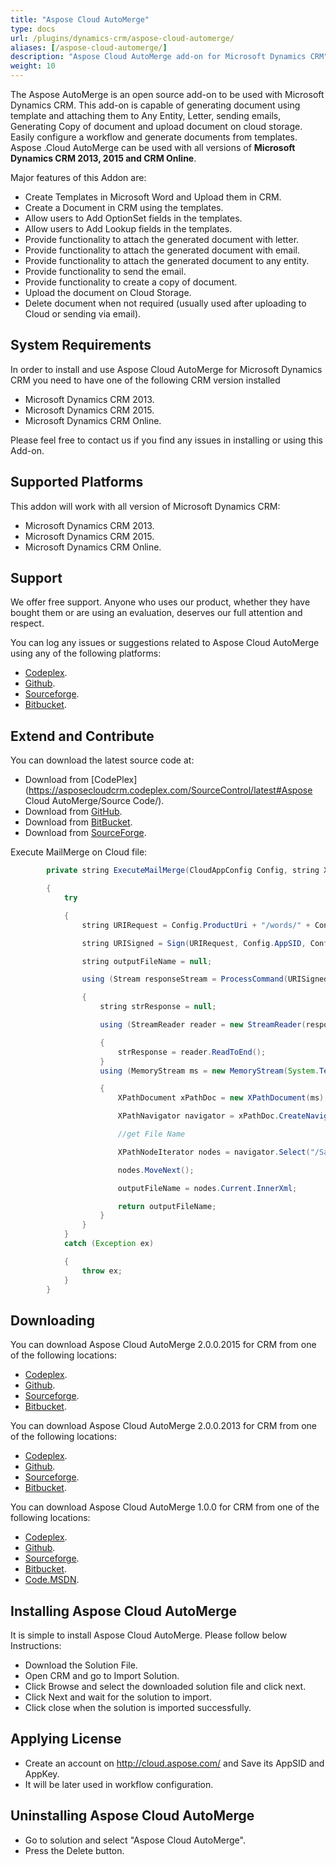 ```yaml
---
title: "Aspose Cloud AutoMerge"
type: docs
url: /plugins/dynamics-crm/aspose-cloud-automerge/
aliases: [/aspose-cloud-automerge/]
description: "Aspose Cloud AutoMerge add-on for Microsoft Dynamics CRM"
weight: 10
---
```


The Aspose AutoMerge is an open source add-on to be used with Microsoft Dynamics CRM. This add-on is capable of generating document using template and attaching them to Any Entity, Letter, sending emails, Generating Copy of document and upload document on cloud storage. Easily configure a workflow and generate documents from templates. Aspose .Cloud AutoMerge can be used with all versions of **Microsoft Dynamics CRM 2013, 2015 and CRM Online**.

Major features of this Addon are:

- Create Templates in Microsoft Word and Upload them in CRM.
- Create a Document in CRM using the templates.
- Allow users to Add OptionSet fields in the templates.
- Allow users to Add Lookup fields in the templates.
- Provide functionality to attach the generated document with letter.
- Provide functionality to attach the generated document with email.
- Provide functionality to attach the generated document to any entity.
- Provide functionality to send the email.
- Provide functionality to create a copy of document.
- Upload the document on Cloud Storage.
- Delete document when not required (usually used after uploading to Cloud or sending via email).

## System Requirements

In order to install and use Aspose Cloud AutoMerge for Microsoft Dynamics CRM you need to have one of the following CRM version installed

- Microsoft Dynamics CRM 2013.
- Microsoft Dynamics CRM 2015.
- Microsoft Dynamics CRM Online.

Please feel free to contact us if you find any issues in installing or using this Add-on.

## Supported Platforms

This addon will work with all version of Microsoft Dynamics CRM:

- Microsoft Dynamics CRM 2013.
- Microsoft Dynamics CRM 2015.
- Microsoft Dynamics CRM Online.

## Support

We offer free support. Anyone who uses our product, whether they have bought them or are using an evaluation, deserves our full attention and respect.

You can log any issues or suggestions related to Aspose Cloud AutoMerge using any of the following platforms:

- [Codeplex](https://goo.gl/7Gv4MP).
- [Github](https://goo.gl/od35Lg).
- [Sourceforge](https://goo.gl/jTKXSa).
- [Bitbucket](https://goo.gl/Squzfh).

## Extend and Contribute

You can download the latest source code at:

- Download from [CodePlex](https://asposecloudcrm.codeplex.com/SourceControl/latest#Aspose Cloud AutoMerge/Source Code/).
- Download from [GitHub](https://github.com/asposemarketplace/asposecloudcrm/tree/master/Aspose%20Cloud%20AutoMerge/Source%20Code).
- Download from [BitBucket](https://bitbucket.org/asposemarketplace/aspose-cloud-for-dynamics-crm/src/31f6d33af4cf318c36955b9871961efe42869ce4/Aspose%20Cloud%20AutoMerge/Source%20Code/?at=master).
- Download from [SourceForge](https://sourceforge.net/p/asposecloudfordynamicscrm/code/ci/master/tree/Aspose%20Cloud%20AutoMerge/Source%20Code).

Execute MailMerge on Cloud file:

```JAVA
        private string ExecuteMailMerge(CloudAppConfig Config, string Xml)

        {
            try

            {
                string URIRequest = Config.ProductUri + "/words/" + Config.FileName + "/executeMailMerge";

                string URISigned = Sign(URIRequest, Config.AppSID, Config.AppKey);

                string outputFileName = null;

                using (Stream responseStream = ProcessCommand(URISigned, "POST", Xml, "xml"))

                {
                    string strResponse = null;

                    using (StreamReader reader = new StreamReader(responseStream))

                    {
                        strResponse = reader.ReadToEnd();
                    }
                    using (MemoryStream ms = new MemoryStream(System.Text.Encoding.UTF8.GetBytes(strResponse)))

                    {
                        XPathDocument xPathDoc = new XPathDocument(ms);

                        XPathNavigator navigator = xPathDoc.CreateNavigator();

                        //get File Name

                        XPathNodeIterator nodes = navigator.Select("/SaaSposeResponse/Document/FileName");

                        nodes.MoveNext();

                        outputFileName = nodes.Current.InnerXml;

                        return outputFileName;
                    }
                }
            }
            catch (Exception ex)

            {
                throw ex;
            }
        }
```

## Downloading

You can download Aspose Cloud AutoMerge 2.0.0.2015 for CRM from one of the following locations:

- [Codeplex](http://goo.gl/9LLjhP).
- [Github](http://goo.gl/Az00wC).
- [Sourceforge](http://goo.gl/jWo7jY).
- [Bitbucket](http://goo.gl/mC5Psb).

You can download Aspose Cloud AutoMerge 2.0.0.2013 for CRM from one of the following locations:

- [Codeplex](http://goo.gl/7Uy3v6).
- [Github](http://goo.gl/Kg4G6E).
- [Sourceforge](http://goo.gl/jWo7jY).
- [Bitbucket](http://goo.gl/mC5Psb).

You can download Aspose Cloud AutoMerge 1.0.0 for CRM from one of the following locations:

- [Codeplex](http://goo.gl/VfcGTd).
- [Github](http://goo.gl/7QOJlI).
- [Sourceforge](http://goo.gl/2rEubq).
- [Bitbucket](http://goo.gl/blUMuZ).
- [Code.MSDN](http://goo.gl/p0QEnp).

## Installing Aspose Cloud AutoMerge

It is simple to install Aspose Cloud AutoMerge. Please follow below Instructions:

- Download the Solution File.
- Open CRM and go to Import Solution.
- Click Browse and select the downloaded solution file and click next.
- Click Next and wait for the solution to import.
- Click close when the solution is imported successfully.

## Applying License

- Create an account on <http://cloud.aspose.com/> and Save its AppSID and AppKey.
- It will be later used in workflow configuration.

## Uninstalling Aspose Cloud AutoMerge

- Go to solution and select "Aspose Cloud AutoMerge".
- Press the Delete button.

